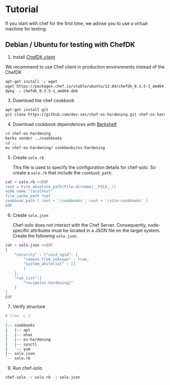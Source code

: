 # Tutorial

If you start with chef for the first time, we advise you to use a virtual machine for testing.

## Debian / Ubuntu for testing with ChefDK

1. Install [ChefDK client](https://www.chef.io/download-chef-client/)

We recommend to use Chef client in production environments instead of the ChefDK

```bash
apt-get install -y wget
wget https://packages.chef.io/stable/ubuntu/12.04/chefdk_0.3.5-1_amd64.deb
dpkg -i chefdk_0.3.5-1_amd64.deb
```

3. Download the chef cookbook

```bash
apt-get install git
git clone https://github.com/dev-sec/chef-os-hardening.git chef-os-hardening
```

4. Download cookbook dependences with [Berkshelf](http://berkshelf.com/)

```bash
cd chef-os-hardening
berks vendor ../cookbooks
cd ..
mv chef-os-hardening/ cookbooks/os-hardening
```

5. Create `solo.rb`

    This file is used to specify the configuration details for chef-solo. So create a `solo.rb` that include the `cookbook_path`.

```bash
cat > solo.rb <<EOF
root = File.absolute_path(File.dirname(__FILE__))
node_name "localhost"
file_cache_path root
cookbook_path [ root + '/cookbooks', root + '/site-cookbooks' ]
EOF
```

6. Create `solo.json`

    Chef-solo does not interact with the Chef Server. Consequently, node-specific attributes must be located in a JSON file on the target system. Create the following `solo.json`.

```bash
cat > solo.json <<EOF
{
    "security" : {"suid_sgid": {
        "remove_from_unknown" : true,
        "system_whitelist" : []
        }
    },
    "run_list":[
        "recipe[os-hardening]"
    ]
}
EOF
```

7. Verify structure

```bash
# tree -L 2
.
|-- cookbooks
|   |-- apt
|   |-- ohai
|   |-- os-hardening
|   |-- sysctl
|   `-- yum
|-- solo.json
`-- solo.rb
```

9. Run chef-solo

```bash
chef-solo -c solo.rb -j solo.json
```

